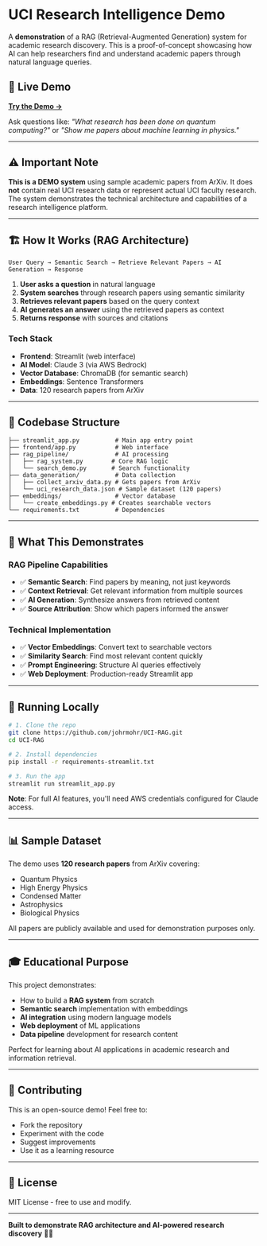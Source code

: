 # UCI Research Intelligence Demo

A **demonstration** of a RAG (Retrieval-Augmented Generation) system for academic research discovery. This is a proof-of-concept showcasing how AI can help researchers find and understand academic papers through natural language queries.

## 🚀 Live Demo

**[Try the Demo →](https://uci-research-intelligence.streamlit.app/)**

Ask questions like: *"What research has been done on quantum computing?"* or *"Show me papers about machine learning in physics."*

---

## ⚠️ Important Note

**This is a DEMO system** using sample academic papers from ArXiv. It does **not** contain real UCI research data or represent actual UCI faculty research. The system demonstrates the technical architecture and capabilities of a research intelligence platform.

---

## 🏗️ How It Works (RAG Architecture)

```
User Query → Semantic Search → Retrieve Relevant Papers → AI Generation → Response
```

1. **User asks a question** in natural language
2. **System searches** through research papers using semantic similarity
3. **Retrieves relevant papers** based on the query context
4. **AI generates an answer** using the retrieved papers as context
5. **Returns response** with sources and citations

### Tech Stack
- **Frontend**: Streamlit (web interface)
- **AI Model**: Claude 3 (via AWS Bedrock)
- **Vector Database**: ChromaDB (for semantic search)
- **Embeddings**: Sentence Transformers
- **Data**: 120 research papers from ArXiv

---

## 📁 Codebase Structure

```
├── streamlit_app.py          # Main app entry point
├── frontend/app.py           # Web interface
├── rag_pipeline/             # AI processing
│   ├── rag_system.py        # Core RAG logic
│   └── search_demo.py       # Search functionality
├── data_generation/          # Data collection
│   ├── collect_arxiv_data.py # Gets papers from ArXiv
│   └── uci_research_data.json # Sample dataset (120 papers)
├── embeddings/               # Vector database
│   └── create_embeddings.py # Creates searchable vectors
└── requirements.txt          # Dependencies
```

---

## 🎯 What This Demonstrates

### RAG Pipeline Capabilities
- ✅ **Semantic Search**: Find papers by meaning, not just keywords
- ✅ **Context Retrieval**: Get relevant information from multiple sources
- ✅ **AI Generation**: Synthesize answers from retrieved content
- ✅ **Source Attribution**: Show which papers informed the answer

### Technical Implementation
- ✅ **Vector Embeddings**: Convert text to searchable vectors
- ✅ **Similarity Search**: Find most relevant content quickly
- ✅ **Prompt Engineering**: Structure AI queries effectively
- ✅ **Web Deployment**: Production-ready Streamlit app

---

## 🚀 Running Locally

```bash
# 1. Clone the repo
git clone https://github.com/johrmohr/UCI-RAG.git
cd UCI-RAG

# 2. Install dependencies
pip install -r requirements-streamlit.txt

# 3. Run the app
streamlit run streamlit_app.py
```

**Note**: For full AI features, you'll need AWS credentials configured for Claude access.

---

## 📊 Sample Dataset

The demo uses **120 research papers** from ArXiv covering:
- Quantum Physics
- High Energy Physics
- Condensed Matter
- Astrophysics
- Biological Physics

All papers are publicly available and used for demonstration purposes only.

---

## 🎓 Educational Purpose

This project demonstrates:
- How to build a **RAG system** from scratch
- **Semantic search** implementation with embeddings
- **AI integration** using modern language models
- **Web deployment** of ML applications
- **Data pipeline** development for research content

Perfect for learning about AI applications in academic research and information retrieval.

---

## 🤝 Contributing

This is an open-source demo! Feel free to:
- Fork the repository
- Experiment with the code
- Suggest improvements
- Use it as a learning resource

---

## 📄 License

MIT License - free to use and modify.

---

**Built to demonstrate RAG architecture and AI-powered research discovery** 🔬✨
